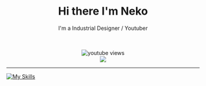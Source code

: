   <h1 align="center">Hi there I'm Neko</h1>
  <p align="center"> I'm a Industrial Designer / Youtuber </p>
  <div align="center">
    <a href="https://www.youtube.com/channel/@neko_tw">
    </a>
    <a href="https://www.youtube.com/channel/@neko_tw">
    </a>
    <br />
    <br />
    <img alt="youtube views" src="https://github-readme-stats.vercel.app/api?username=Neko-no-akuma-TW&show_icons=true&theme=react">
  </div>
  
  <!--  View Count  -->
  <div align="center">
    <a href="https://count.getloli.com/"><img src="https://count.getloli.com/get/@:Neko-no-akuma-TW?theme=moebooru"></a>
  </div>
  
  ---
  
  [![My Skills](https://skillicons.dev/icons?i=arduino,atom,aws,azure,bash,cloudflare,discord,django,docker,firebase,flask,gcp,git,github,githubactions,gitlab,html,instagram,linux,md,mongodb,mysql,nginx,php,postman,powershell,py,raspberrypi,sqlite,stackoverflow,twitter,visualstudio,vscode,wordpress)](https://skillicons.dev)
  



